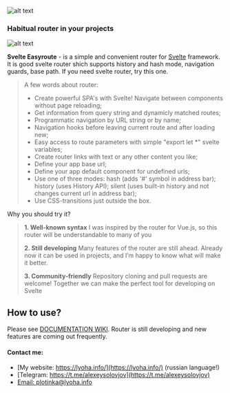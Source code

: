 ![alt text](https://img.shields.io/npm/v/svelte-easyroute-rollup.svg "npm stats")

### Habitual router in your projects

![alt text](https://lyoha.info/assets/images/svelte.png "Easyroute Logo")


**Svelte Easyroute** - is a simple and convenient router for [Svelte](https://svelte.dev/) framework. It is good svelte router shich supports history and hash mode, navigation guards, base path. If you need svelte router, try this one.

>A few words about router:
>* Create powerful SPA's with Svelte! Navigate between components without page reloading;
>* Get information from query string and dynamicly matched routes;
>* Programmatic navigation by URL string or by name;
>* Navigation hooks before leaving current route and after loading new;
>* Easy access to route parameters with simple "export let *" svelte variables;
>* Create router links with text or any other content you like;
>* Define your app base url;
>* Define your app default component for undefined urls;
>* Use one of three modes: hash (adds '#' symbol in address bar); history (uses History API); silent (uses built-in history and not changes current url in address bar);
>* Use CSS-transitions just outside the box.

Why you should try it? 

>**1. Well-known syntax**
>I was inspired by the router for Vue.js, so this router will be understandable to many of you
>
>**2. Still developing**
>Many features of the router are still ahead. Already now it can be used in projects, and I’m happy to know what will make it better.
>
>**3. Community-friendly**
>Repository cloning and pull requests are welcome! Together we can make the perfect tool for developing on Svelte

## How to use?

Please see [DOCUMENTATION WIKI](https://github.com/lyohaplotinka/svelte-easyroute/wiki). Router is still developing and new features are coming out frequently.

#### Contact me:
* [My website: https://lyoha.info/](https://lyoha.info/) (russian language!)
* [Telegram: https://t.me/alexeysolovjov](https://t.me/alexeysolovjov)
* [Email: plotinka@lyoha.info](mailto:plotinka@lyoha.info)
